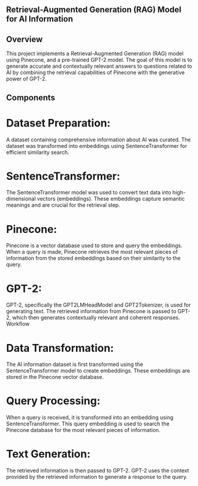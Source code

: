 ## Retrieval-Augmented Generation (RAG) Model for AI Information
## Overview
This project implements a Retrieval-Augmented Generation (RAG) model using Pinecone, and a pre-trained GPT-2 model. The goal of this model is to generate accurate and contextually relevant answers to questions related to AI by combining the retrieval capabilities of Pinecone with the generative power of GPT-2.

## Components

# Dataset Preparation:
A dataset containing comprehensive information about AI was curated.
The dataset was transformed into embeddings using SentenceTransformer for efficient similarity search.

# SentenceTransformer:
The SentenceTransformer model was used to convert text data into high-dimensional vectors (embeddings). These embeddings capture semantic meanings and are crucial for the retrieval step.

# Pinecone:
Pinecone is a vector database used to store and query the embeddings.
When a query is made, Pinecone retrieves the most relevant pieces of information from the stored embeddings based on their similarity to the query.

# GPT-2:
GPT-2, specifically the GPT2LMHeadModel and GPT2Tokenizer, is used for generating text.
The retrieved information from Pinecone is passed to GPT-2, which then generates contextually relevant and coherent responses.
Workflow

# Data Transformation:
The AI information dataset is first transformed using the SentenceTransformer model to create embeddings.
These embeddings are stored in the Pinecone vector database.

# Query Processing:
When a query is received, it is transformed into an embedding using SentenceTransformer.
This query embedding is used to search the Pinecone database for the most relevant pieces of information.

# Text Generation:
The retrieved information is then passed to GPT-2.
GPT-2 uses the context provided by the retrieved information to generate a response to the query.
